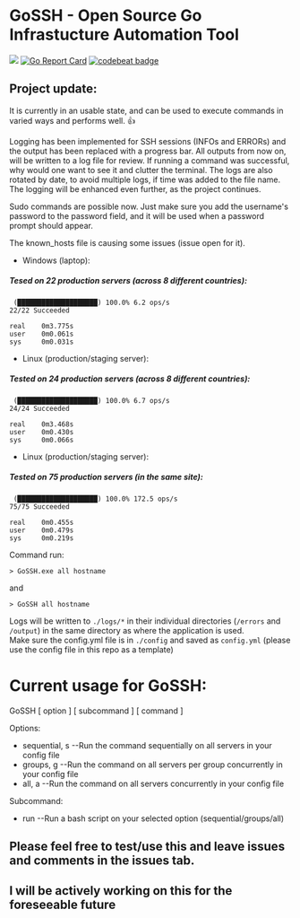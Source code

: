 # GoSSH  -  Open Source Go Infrastucture Automation Tool

![](https://github.com/Aponiatowski/GoSSH/workflows/GoSSH/badge.svg)     [![Go Report Card](https://goreportcard.com/badge/github.com/APoniatowski/GoSSH)](https://goreportcard.com/report/github.com/APoniatowski/GoSSH)   [![codebeat badge](https://codebeat.co/badges/e53dab58-a0df-4699-a4d6-cfe67fbd9b81)](https://codebeat.co/projects/github-com-aponiatowski-gossh-master)

## Project update:
It is currently in an usable state, and can be used to execute commands in varied ways and performs well. :+1:

Logging has been implemented for SSH sessions (INFOs and ERRORs) and the output has been replaced with a progress bar. All outputs from now on, will be 
written to a log file for review. If running a command was successful, why would one want to see it and clutter the terminal. 
The logs are also rotated by date, to avoid multiple logs, if time was added to the file name.
The logging will be enhanced even further, as the project continues.

Sudo commands are possible now. Just make sure you add the username's password to the password field, and it will be used when a password prompt should appear.

The known_hosts file is causing some issues (issue open for it).


* Windows (laptop):
##### Tesed on 22 production servers (across 8 different countries):

```
 (████████████████████) 100.0% 6.2 ops/s
22/22 Succeeded

real    0m3.775s
user    0m0.061s
sys     0m0.031s
```


* Linux (production/staging server):
##### Tested on 24 production servers (across 8 different countries):

```
 (████████████████████) 100.0% 6.7 ops/s
24/24 Succeeded

real    0m3.468s
user    0m0.430s
sys     0m0.066s
```


* Linux (production/staging server):
##### Tested on 75 production servers (in the same site):
```
 (████████████████████) 100.0% 172.5 ops/s
75/75 Succeeded

real    0m0.455s
user    0m0.479s
sys     0m0.219s
```

Command run:

```> GoSSH.exe all hostname```

and

```> GoSSH all hostname```

Logs will be written to ```./logs/*``` in their individual directories (```/errors``` and ```/output```) in the same directory as where the application is used.  
Make sure the config.yml file is in ```./config``` and saved as ```config.yml``` 
(please use the config file in this repo as a template)


# Current usage for GoSSH:
GoSSH [ option ] [ subcommand ] [ command ]

Options:
* sequential, s  --Run the command sequentially on all servers in your config file
* groups, g      --Run the command on all servers per group concurrently in your config file
* all, a         --Run the command on all servers concurrently in your config file

Subcommand:
* run           --Run a bash script on your selected option (sequential/groups/all)

## Please feel free to test/use this and leave issues and comments in the issues tab.
## I will be actively working on this for the foreseeable future
